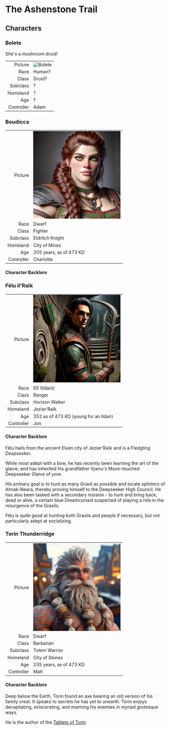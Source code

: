 # The Ashenstone Trail

## Characters

<!-- Page-wide HTML goes here -->
<style>
  table {margin-left: 0 !important;}
</style>

<!-- end HTML -->

### Bolete 

She's a mushroom druid!

| | |
|-------------:|:--------------------|
| Picture      | <img src="../images/characters/bolete.png" alt="Bolete" width="275"/> |
| Race         | Human?              |
| Class        | Druid?              |
| Subclass     | ?                   |
| Homeland     | ?                   |
| Age          | ?                   |
| Controller   | Adam                |


### Boudicca

| | |
|-------------:|:--------------------|
| Picture      | <img src="../images/characters/boudicca.png" alt="Boudicca" width="275"/> |
| Race         | Dwarf               |
| Class        | Fighter             |
| Subclass     | Eldritch Knight     |
| Homeland     | City of Mines       |
| Age          | 205 years, as of 473 KD |
| Controller   | Charlotte           |

#### Character Backlore

### Fëlu il'Raïk

| | |
|-------------:|:--------------------|
| Picture      | <img src="../images/characters/felu.png" alt="Felu" width="275"/> |
| Race         | Elf (Ildarii)            |
| Class        | Ranger                   |
| Subclass     | Horizon Walker           |
| Homeland     | Jezier'Raïk              |
| Age          | 352 as of 473 KD (young for an Ildari) |
| Controller   | Jon                      |

#### Character Backlore

Fëlu hails from the ancient Elven city of Jezier'Raïk and is a Fledgling *Deepseeker*.

While most adept with a bow, he has recently been learning the art of the glaive, and has inherited his grandfather Ilyenu's Moon-touched Deepseeker Glaive of yore.

His primary goal is to hunt as many Graxil as possible and locate splinters of Almak-Neara, thereby proving himself to the Deepseeker High Council. He has also been tasked with a secondary mission - to hunt and bring back, dead or alive, a certain blue Dreamcursed suspected of playing a role in the resurgence of the Graxils.

Fëlu is quite good at hunting both Graxils and people if necessary, but not particularly adept at socializing.


### Torin Thunderridge

| | |
|-------------:|:------------------------|
| Picture      | <img src="../images/characters/torin.png" alt="Torin Thunderridge" width="275"/> |
| Race         | Dwarf                   |
| Class        | Barbarian               |
| Subclass     | Totem Warrior           |
| Homeland     | City of Stones          |
| Age          | 235 years, as of 473 KD |
| Controller   | Matt                    |

#### Character Backlore

Deep below the Earth, Torin found an axe bearing an old version of his family crest. 
It speaks to secrets he has yet to unearth.
Torin enjoys decapitating, eviscerating, and maiming his enemies in myriad grotesque ways.

He is the author of the [Tablets of Torin](2-TabletsOfTorin.md)